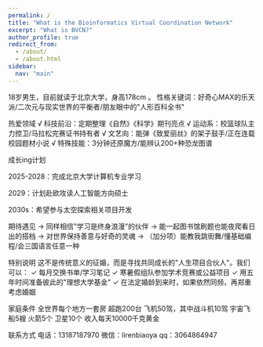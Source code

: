 ```yaml
---
permalink: /
title: "What is the Bioinformatics Virtual Coordination Network"
excerpt: "What is BVCN?"
author_profile: true
redirect_from: 
  - /about/
  - /about.html
sidebar:
  nav: "main"
---
```


18岁男生，目前就读于北京大学，身高178cm 。
性格关键词：好奇心MAX的乐天派/二次元与现实世界的平衡者/朋友眼中的"人形百科全书"

热爱领域
√ 科技前沿：定期整理《自然》《科学》期刊亮点
√ 运动系：校篮球队主力控卫/马拉松完赛证书持有者
√ 文艺向：能弹《致爱丽丝》的架子鼓手/正在连载校园题材小说
√ 特殊技能：3分钟还原魔方/能辨认200+种恐龙图谱

成长ing计划

2025-2028：完成北京大学计算机专业学习

2029：计划赴欧攻读人工智能方向硕士

2030s：希望参与太空探索相关项目开发

期待遇见
→ 同样相信"学习是终身浪漫"的伙伴
→ 能一起图书馆刷题也能夜爬看日出的搭档
→ 对世界保持善意与好奇的灵魂
→ （加分项）能教我跳街舞/懂基础编程/会三国语言任意一种

特别说明
这不是传统意义的征婚，而是寻找共同成长的"人生项目合伙人"。我们可以：
✓ 每月交换书单/学习笔记
✓ 寒暑假组队参加学术竞赛或公益项目
✓ 用五年时间准备彼此的"理想大学基金"
✓ 在法定婚龄到来时，如果依然同频，再郑重考虑婚姻


家庭条件
全世界每个地方一套房
超跑200台
飞机50驾，其中战斗机10驾
宇宙飞船5艘
火箭5个
卫星10个
收入每天10000千克黄金


联系方式
电话：13187187970
微信：lirenbiaoya
qq：3064864947


